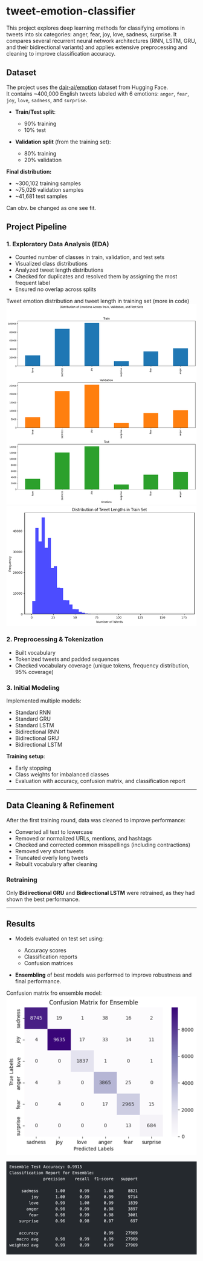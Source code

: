 # tweet-emotion-classifier
This project explores deep learning methods for classifying emotions in tweets into six categories: anger, fear, joy, love, sadness, surprise.
It compares several recurrent neural network architectures (RNN, LSTM, GRU, and their bidirectional variants) and applies extensive preprocessing and cleaning to improve classification accuracy.

## Dataset

The project uses the [dair-ai/emotion](https://huggingface.co/datasets/dair-ai/emotion) dataset from Hugging Face.  
It contains ~400,000 English tweets labeled with 6 emotions: `anger`, `fear`, `joy`, `love`, `sadness`, and `surprise`.

- **Train/Test split**:  
  - 90% training  
  - 10% test  

- **Validation split** (from the training set):  
  - 80% training  
  - 20% validation  

**Final distribution:**  
- ~300,102 training samples  
- ~75,026 validation samples  
- ~41,681 test samples  

Can obv. be changed as one see fit.

## Project Pipeline

### 1. Exploratory Data Analysis (EDA)
- Counted number of classes in train, validation, and test sets  
- Visualized class distributions  
- Analyzed tweet length distributions  
- Checked for duplicates and resolved them by assigning the most frequent label  
- Ensured no overlap across splits  

Tweet emotion distribution and tweet length in training set (more in code)
![confusionmatrix](docs/tweet_ss_01.png)
![confusionmatrix](docs/tweet_ss_02.png)

### 2. Preprocessing & Tokenization
- Built vocabulary  
- Tokenized tweets and padded sequences  
- Checked vocabulary coverage (unique tokens, frequency distribution, 95% coverage)  

### 3. Initial Modeling
Implemented multiple models:
- Standard RNN  
- Standard GRU  
- Standard LSTM  
- Bidirectional RNN  
- Bidirectional GRU  
- Bidirectional LSTM  

**Training setup**:  
- Early stopping  
- Class weights for imbalanced classes  
- Evaluation with accuracy, confusion matrix, and classification report  

---

## Data Cleaning & Refinement

After the first training round, data was cleaned to improve performance:
- Converted all text to lowercase  
- Removed or normalized URLs, mentions, and hashtags  
- Checked and corrected common misspellings (including contractions)  
- Removed very short tweets  
- Truncated overly long tweets  
- Rebuilt vocabulary after cleaning  

### Retraining
Only **Bidirectional GRU** and **Bidirectional LSTM** were retrained, as they had shown the best performance.  

---

## Results

- Models evaluated on test set using:
  - Accuracy scores  
  - Classification reports  
  - Confusion matrices  

- **Ensembling** of best models was performed to improve robustness and final performance.  

Confusion matrix fro ensemble model:
![confusionmatrix](docs/tweet_ss_03.png)

![classificationreport](docs/tweet_ss_04.png)






